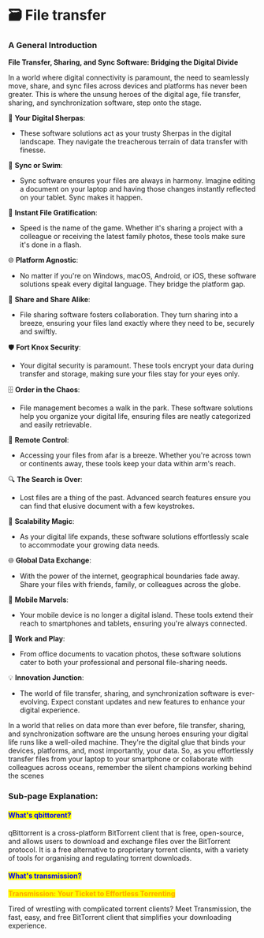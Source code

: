 # 🗃 File transfer

### **A General Introduction**

**File Transfer, Sharing, and Sync Software: Bridging the Digital Divide**

In a world where digital connectivity is paramount, the need to seamlessly move, share, and sync files across devices and platforms has never been greater. This is where the unsung heroes of the digital age, file transfer, sharing, and synchronization software, step onto the stage.

📂 **Your Digital Sherpas**:

* These software solutions act as your trusty Sherpas in the digital landscape. They navigate the treacherous terrain of data transfer with finesse.

🔄 **Sync or Swim**:

* Sync software ensures your files are always in harmony. Imagine editing a document on your laptop and having those changes instantly reflected on your tablet. Sync makes it happen.

🚀 **Instant File Gratification**:

* Speed is the name of the game. Whether it's sharing a project with a colleague or receiving the latest family photos, these tools make sure it's done in a flash.

🌐 **Platform Agnostic**:

* No matter if you're on Windows, macOS, Android, or iOS, these software solutions speak every digital language. They bridge the platform gap.

🌈 **Share and Share Alike**:

* File sharing software fosters collaboration. They turn sharing into a breeze, ensuring your files land exactly where they need to be, securely and swiftly.

🛡️ **Fort Knox Security**:

* Your digital security is paramount. These tools encrypt your data during transfer and storage, making sure your files stay for your eyes only.

🗄️ **Order in the Chaos**:

* File management becomes a walk in the park. These software solutions help you organize your digital life, ensuring files are neatly categorized and easily retrievable.

📡 **Remote Control**:

* Accessing your files from afar is a breeze. Whether you're across town or continents away, these tools keep your data within arm's reach.

🔍 **The Search is Over**:

* Lost files are a thing of the past. Advanced search features ensure you can find that elusive document with a few keystrokes.

🚀 **Scalability Magic**:

* As your digital life expands, these software solutions effortlessly scale to accommodate your growing data needs.

🌐 **Global Data Exchange**:

* With the power of the internet, geographical boundaries fade away. Share your files with friends, family, or colleagues across the globe.

📱 **Mobile Marvels**:

* Your mobile device is no longer a digital island. These tools extend their reach to smartphones and tablets, ensuring you're always connected.

💼 **Work and Play**:

* From office documents to vacation photos, these software solutions cater to both your professional and personal file-sharing needs.

💡 **Innovation Junction**:

* The world of file transfer, sharing, and synchronization software is ever-evolving. Expect constant updates and new features to enhance your digital experience.

In a world that relies on data more than ever before, file transfer, sharing, and synchronization software are the unsung heroes ensuring your digital life runs like a well-oiled machine. They're the digital glue that binds your devices, platforms, and, most importantly, your data. So, as you effortlessly transfer files from your laptop to your smartphone or collaborate with colleagues across oceans, remember the silent champions working behind the scenes

### Sub-page Explanation:

#### <mark style="color:blue;">What's  qbittorent?</mark>

qBittorrent is a cross-platform BitTorrent client that is free, open-source, and allows users to download and exchange files over the BitTorrent protocol. It is a free alternative to proprietary torrent clients, with a variety of tools for organising and regulating torrent downloads.

#### <mark style="color:blue;">What's  transmission?</mark>

<mark style="color:orange;">**Transmission: Your Ticket to Effortless Torrenting**</mark>

Tired of wrestling with complicated torrent clients? Meet Transmission, the fast, easy, and free BitTorrent client that simplifies your downloading experience.

